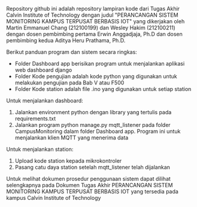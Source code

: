 Repository github ini adalah repository lampiran kode dari Tugas Akhir Calvin Institute of Technology dengan judul "PERANCANGAN SISTEM MONITORING KAMPUS TERPUSAT BERBASIS IOT" yang dikerjakan oleh Martin Emmanuel Chang (212100199) dan Wesley Hakim (212100211) dengan dosen pembimbing pertama Erwin Anggadjaja, Ph.D dan dosen pembimbing kedua Aditya Heru Prathama, Ph.D.

Berikut panduan  program dan sistem secara ringkas:
- Folder Dashboard app berisikan program untuk menjalankan aplikasi web dashboard django
- Folder Kode pengujian adalah kode python yang digunakan untuk melakukan pengujian pada Bab V atau F500
- Folder Kode station adalah file .ino yang digunakan untuk setiap station


Untuk menjalankan dashboard:
1. Jalankan environment python dengan library yang tertulis pada requirements.txt
2. Jalankan program python manage.py mqtt_listener pada folder CampusMonitoring dalam folder Dashboard app. Program ini untuk menjalankan klien MQTT yang menerima data


Untuk menjalankan station:
1. Upload kode station kepada mikrokontroler
2. Pasang catu daya station setelah mqtt_listener telah dijalankan


Untuk melihat dokumen prosedur penggunaan sistem dapat dilihat selengkapnya pada Dokumen Tugas Akhir PERANCANGAN SISTEM MONITORING KAMPUS TERPUSAT BERBASIS IOT yang tersedia pada kampus Calvin Institute of Technology
